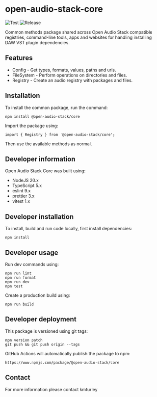 # open-audio-stack-core

![Test](https://github.com/open-audio-stack/open-audio-stack-core/workflows/Test/badge.svg)
![Release](https://github.com/open-audio-stack/open-audio-stack-core/workflows/Release/badge.svg)

Common methods package shared across Open Audio Stack compatible registries, command-line tools, apps and websites for handling installing DAW VST plugin dependencies.

## Features

- Config - Get types, formats, values, paths and urls.
- FileSystem - Perform operations on directories and files.
- Registry - Create an audio registry with packages and files.

## Installation

To install the common package, run the command:

    npm install @open-audio-stack/core

Import the package using:

    import { Registry } from '@open-audio-stack/core';

Then use the available methods as normal.

## Developer information

Open Audio Stack Core was built using:

- NodeJS 20.x
- TypeScript 5.x
- eslint 9.x
- prettier 3.x
- vitest 1.x

## Developer installation

To install, build and run code locally, first install dependencies:

    npm install

## Developer usage

Run dev commands using:

    npm run lint
    npm run format
    npm run dev
    npm test

Create a production build using:

    npm run build

## Developer deployment

This package is versioned using git tags:

    npm version patch
    git push && git push origin --tags

GitHub Actions will automatically publish the package to npm:

    https://www.npmjs.com/package/@open-audio-stack/core

## Contact

For more information please contact kmturley
